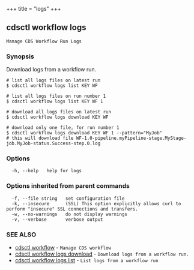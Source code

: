 +++
title = "logs"
+++
## cdsctl workflow logs

`Manage CDS Workflow Run Logs`

### Synopsis

Download logs from a workflow run.

	# list all logs files on latest run
	$ cdsctl workflow logs list KEY WF

	# list all logs files on run number 1
	$ cdsctl workflow logs list KEY WF 1

	# download all logs files on latest run
	$ cdsctl workflow logs download KEY WF

	# download only one file, for run number 1
	$ cdsctl workflow logs download KEY WF 1 --pattern="MyJob"
	# this will download file WF-1.0-pipeline.myPipeline-stage.MyStage-job.MyJob-status.Success-step.0.log



### Options

```
  -h, --help   help for logs
```

### Options inherited from parent commands

```
  -f, --file string   set configuration file
  -k, --insecure      (SSL) This option explicitly allows curl to perform "insecure" SSL connections and transfers.
  -w, --no-warnings   do not display warnings
  -v, --verbose       verbose output
```

### SEE ALSO

* [cdsctl workflow](/manual/components/cdsctl/workflow/)	 - `Manage CDS workflow`
* [cdsctl workflow logs download](/manual/components/cdsctl/workflow/logs/download/)	 - `Download logs from a workflow run.`
* [cdsctl workflow logs list](/manual/components/cdsctl/workflow/logs/list/)	 - `List logs from a workflow run`


